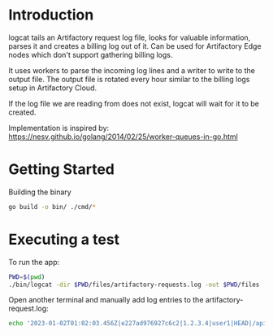 # Introduction
logcat tails an Artifactory request log file, looks for valuable information, parses it and creates a billing log out of it.
Can be used for Artifactory Edge nodes which don't support gathering billing logs.

It uses workers to parse the incoming log lines and a writer to write to the output file. The output file is rotated every hour similar
to the billing logs setup in Artifactory Cloud.

If the log file we are reading from does not exist, logcat will wait for it to be created.

Implementation is inspired by:
https://nesv.github.io/golang/2014/02/25/worker-queues-in-go.html

# Getting Started
Building the binary
```bash
go build -o bin/ ./cmd/*
````

# Executing a test
To run the app:
```bash
PWD=$(pwd)
./bin/logcat -dir $PWD/files/artifactory-requests.log -out $PWD/files
```

Open another terminal and manually add log entries to the artifactory-request.log:
```bash
echo '2023-01-02T01:02:03.456Z|e227ad976927c6c2|1.2.3.4|user1|HEAD|/api/docker/registry-docker-remote/v2/alpine/curl/manifests/latest|200|-1|1234|567|user-agent123' >> $PWD/files/artifactory-request.log
```
